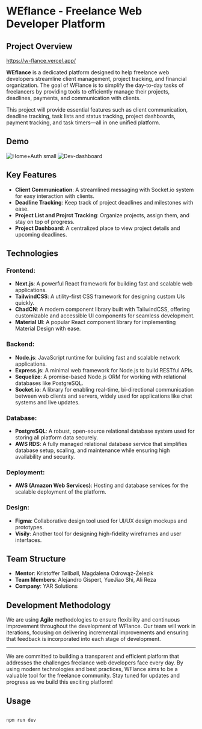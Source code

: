 # WEflance - Freelance Web Developer Platform

## Project Overview

https://w-flance.vercel.app/

**WEflance** is a dedicated platform designed to help freelance web developers streamline client management, project tracking, and financial organization. The goal of WFlance is to simplify the day-to-day tasks of freelancers by providing tools to efficiently manage their projects, deadlines, payments, and communication with clients.

This project will provide essential features such as client communication, deadline tracking, task lists and status tracking, project dashboards, payment tracking, and task timers—all in one unified platform.

## Demo
![Home+Auth small](https://github.com/user-attachments/assets/1605a2a7-8704-4743-ba2d-4a9f769f29af)
![Dev-dashboard](https://github.com/user-attachments/assets/1b114f42-df89-4f11-bea1-c4fd44af0408)


## Key Features

- **Client Communication**: A streamlined messaging with Socket.io system for easy interaction with clients.
- **Deadline Tracking**: Keep track of project deadlines and milestones with ease.
- **Project List and Projrct Tracking**: Organize projects, assign them, and stay on top of progress.
- **Project Dashboard**: A centralized place to view project details and upcoming deadlines.

## Technologies

### Frontend:

- **Next.js**: A powerful React framework for building fast and scalable web applications.
- **TailwindCSS**: A utility-first CSS framework for designing custom UIs quickly.
- **ChadCN**: A modern component library built with TailwindCSS, offering customizable and accessible UI components for seamless development.
- **Material UI**: A popular React component library for implementing Material Design with ease.

### Backend:

- **Node.js**: JavaScript runtime for building fast and scalable network applications.
- **Express.js**: A minimal web framework for Node.js to build RESTful APIs.
- **Sequelize**: A promise-based Node.js ORM for working with relational databases like PostgreSQL.
- **Socket.io**: A library for enabling real-time, bi-directional communication between web clients and servers, widely used for applications like chat systems and live updates.

### Database:

- **PostgreSQL**: A robust, open-source relational database system used for storing all platform data securely.
- **AWS RDS**: A fully managed relational database service that simplifies database setup, scaling, and maintenance while ensuring high availability and security.

### Deployment:

- **AWS (Amazon Web Services)**: Hosting and database services for the scalable deployment of the platform.

### Design:

- **Figma**: Collaborative design tool used for UI/UX design mockups and prototypes.
- **Visily**: Another tool for designing high-fidelity wireframes and user interfaces.

## Team Structure

- **Mentor**: Kristoffer Tøllbøll, Magdalena Odrowąż-Żelezik
- **Team Members**: Alejandro Gispert, YueJiao Shi, Ali Reza
- **Company**: YAR Solutions

## Development Methodology

We are using **Agile** methodologies to ensure flexibility and continuous improvement throughout the development of WFlance. Our team will work in iterations, focusing on delivering incremental improvements and ensuring that feedback is incorporated into each stage of development.

---

We are committed to building a transparent and efficient platform that addresses the challenges freelance web developers face every day. By using modern technologies and best practices, WFlance aims to be a valuable tool for the freelance community. Stay tuned for updates and progress as we build this exciting platform!

## Usage

```javascript

npm run dev

```

